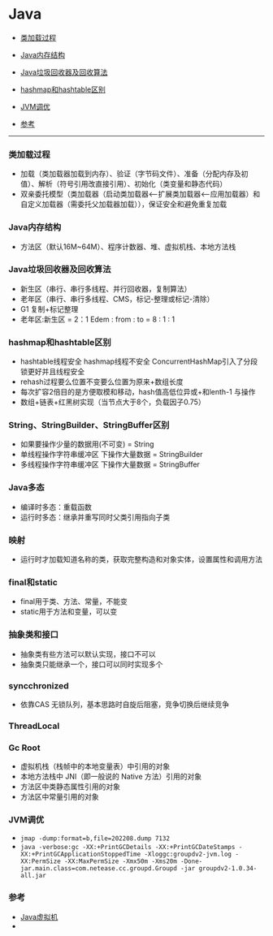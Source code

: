 # Java
* [类加载过程](#类加载过程)
* [Java内存结构](#Java内存结构)
* [Java垃圾回收器及回收算法](#Java垃圾回收器及回收算法)
* [hashmap和hashtable区别](#hashmap和hashtable区别)
* [JVM调优](#JVM调优)

* [参考](#参考)

------
### 类加载过程
- 加载（类加载器加载到内存）、验证（字节码文件）、准备（分配内存及初值）、解析（符号引用改直接引用）、初始化（类变量和静态代码）
- 双亲委托模型（类加载器（启动类加载器<--扩展类加载器<--应用加载器）和自定义加载器（需委托父加载器加载）），保证安全和避免重复加载
### Java内存结构
- 方法区（默认16M~64M）、程序计数器、堆、虚拟机栈、本地方法栈
### Java垃圾回收器及回收算法
- 新生区（串行、串行多线程、并行回收器，复制算法）
- 老年区（串行、串行多线程、CMS，标记-整理或标记-清除）
- G1 复制+标记整理
- 老年区:新生区 = 2：1 Edem : from : to = 8 : 1 : 1
### hashmap和hashtable区别
- hashtable线程安全 hashmap线程不安全 ConcurrentHashMap引入了分段锁更好并且线程安全
- rehash过程要么位置不变要么位置为原来+数组长度
- 每次扩容2倍目的是方便取模和移动，hash值高低位异或+和lenth-1 与操作
- 数组+链表+红黑树实现（当节点大于8个，负载因子0.75）
### String、StringBuilder、StringBuffer区别
- 如果要操作少量的数据用(不可变) = String
- 单线程操作字符串缓冲区 下操作大量数据 = StringBuilder
- 多线程操作字符串缓冲区 下操作大量数据 = StringBuffer

### Java多态
- 编译时多态：重载函数
- 运行时多态：继承并重写同时父类引用指向子类
### 映射
- 运行时才加载知道名称的类，获取完整构造和对象实体，设置属性和调用方法
### final和static
- final用于类、方法、常量，不能变
- static用于方法和变量，可以变
### 抽象类和接口
- 抽象类有些方法可以默认实现，接口不可以
- 抽象类只能继承一个，接口可以同时实现多个

### syncchronized
- 依靠CAS 无锁队列，基本思路时自旋后阻塞，竞争切换后继续竞争
### ThreadLocal
### Gc Root
- 虚拟机栈（栈帧中的本地变量表）中引用的对象
- 本地方法栈中 JNI（即一般说的 Native 方法）引用的对象
- 方法区中类静态属性引用的对象
- 方法区中常量引用的对象

### JVM调优
- ```jmap -dump:format=b,file=202208.dump 7132```
- ```java -verbose:gc -XX:+PrintGCDetails -XX:+PrintGCDateStamps -XX:+PrintGCApplicationStoppedTime -Xloggc:groupdv2-jvm.log -XX:PermSize -XX:MaxPermSize -Xmx50m -Xms20m -Done-jar.main.class=com.netease.cc.groupd.Groupd -jar groupdv2-1.0.34-all.jar```
### 参考
- [Java虚拟机](https://bbs.csdn.net/topics/390251794)
- [](JVM参数)


